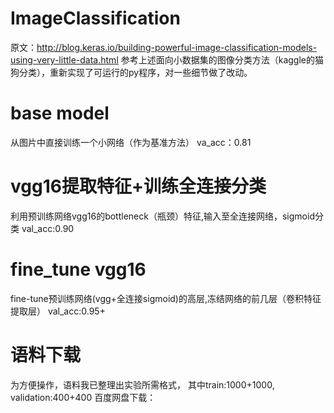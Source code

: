# ImageClassification
原文：http://blog.keras.io/building-powerful-image-classification-models-using-very-little-data.html
参考上述面向小数据集的图像分类方法（kaggle的猫狗分类），重新实现了可运行的py程序，对一些细节做了改动。
# base model
从图片中直接训练一个小网络（作为基准方法）
va_acc：0.81
# vgg16提取特征+训练全连接分类
利用预训练网络vgg16的bottleneck（瓶颈）特征,输入至全连接网络，sigmoid分类
val_acc:0.90
# fine_tune vgg16
fine-tune预训练网络(vgg+全连接sigmoid)的高层,冻结网络的前几层（卷积特征提取层）
val_acc:0.95+

# 语料下载
为方便操作，语料我已整理出实验所需格式，
其中train:1000+1000, validation:400+400
百度网盘下载：
